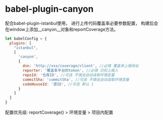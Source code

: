 # babel-plugin-canyon


配合babel-plugin-istanbul使用，
进行上传代码覆盖率必要参数配置，
构建后会在window上添加__canyon__对象和reportCoverage方法。

```js
let babelConfig = {
  plugins: [
    "istanbul",
    [
      'canyon',
      {
        dsn: 'http://xxx/coverage/client', //必填 覆盖率上报地址
        reporter: '覆盖率平台的token', //必填 识别上报人
        repoId: '仓库ID', //可选 不填会自动读取环境变量
        commitSha: 'commitSha', //可选 不填会自动读取环境变量
        codeHouseId: '源ID', //可选 默认 1
      }
    ]
  ]
}
```

配置优先级: reportCoverage() > 环境变量 > 项目内配置
